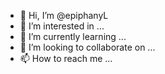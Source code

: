 - 👋 Hi, I’m @epiphanyL
- 👀 I’m interested in ...
- 🌱 I’m currently learning ...
- 💞️ I’m looking to collaborate on ...
- 📫 How to reach me ...

<!---
epiphanyL/epiphanyL is a ✨ special ✨ repository because its `README.md` (this file) appears on your GitHub profile.
You can click the Preview link to take a look at your changes.
--->
